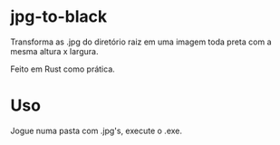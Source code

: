 # jpg-to-black

Transforma as .jpg do diretório raiz em uma imagem toda preta com a mesma altura x largura.

Feito em Rust como prática.

# Uso

Jogue numa pasta com .jpg's, execute o .exe.
